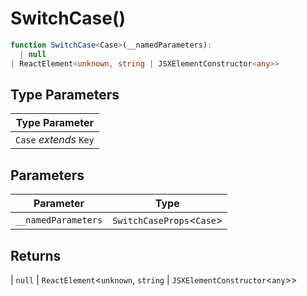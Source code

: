 # SwitchCase()

```ts
function SwitchCase<Case>(__namedParameters): 
  | null
| ReactElement<unknown, string | JSXElementConstructor<any>>
```

## Type Parameters

| Type Parameter |
| ------ |
| `Case` *extends* `Key` |

## Parameters

| Parameter | Type |
| ------ | ------ |
| `__namedParameters` | `SwitchCaseProps`\<`Case`\> |

## Returns

  \| `null`
  \| `ReactElement`\<`unknown`, `string` \| `JSXElementConstructor`\<`any`\>\>
